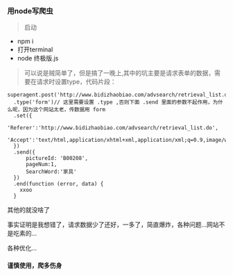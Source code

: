 ### 用node写爬虫

>启动 

- npm i
- 打开terminal
- node 终极版.js

>可以说是贼简单了，但是搞了一晚上,其中的坑主要是请求表单的数据，需要在请求时设置type，代码片段：

    superagent.post('http://www.bidizhaobiao.com/advsearch/retrieval_list.do')
      .type('form')// 这里需要设置 .type ,否则下面 .send 里面的参数不起作用，为什么呢，因为这个网站太老，传数据用 form
      .set({
          'Referer':'http://www.bidizhaobiao.com/advsearch/retrieval_list.do',
          'Accept':'text/html,application/xhtml+xml,application/xml;q=0.9,image/webp,image/apng,*/*;q=0.8'
      })
      .send({
          pictureId: 'B00208',
          pageNum:1,
          SearchWord:'家具'
      })
      .end(function (error, data) {
        xxoo
      }
      
其他的就没啥了

事实证明是我想错了，请求数据少了还好，一多了，简直爆炸，各种问题...网站不是吃素的...

各种优化...

#### 谨慎使用，爬多伤身
